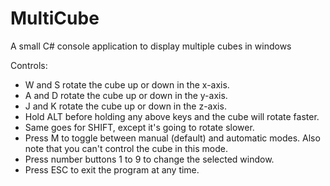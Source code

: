 # MultiCube
A small C# console application to display multiple cubes in windows

Controls:

  - W and S rotate the cube up or down in the x-axis.
  - A and D rotate the cube up or down in the y-axis.
  - J and K rotate the cube up or down in the z-axis.
  - Hold ALT before holding any above keys and the cube will rotate faster.
  - Same goes for SHIFT, except it's going to rotate slower.
  - Press M to toggle between manual (default) and automatic modes. Also note that you can't control the cube in this mode.
  - Press number buttons 1 to 9 to change the selected window.
  - Press ESC to exit the program at any time.
  
